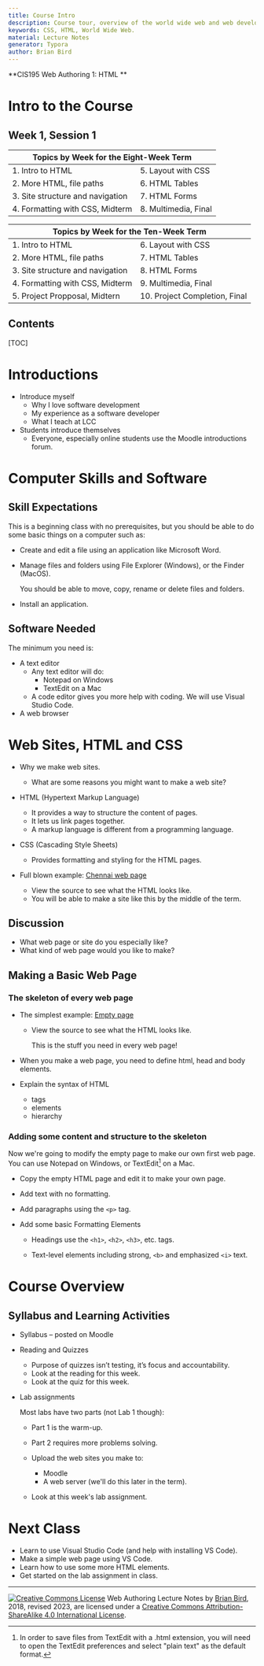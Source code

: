 ```yaml
---
title: Course Intro
description: Course tour, overview of the world wide web and web development. 
keywords: CSS, HTML, World Wide Web.
material: Lecture Notes
generator: Typora
author: Brian Bird
---
```

**CIS195 Web Authoring 1: HTML **

<h1>Intro to the Course</h1>

<h2>Week 1, Session 1</h2>

<table>
  <thead>
    <tr>
      <th colspan="2">Topics by Week for the Eight-Week Term</th>
    </tr>
  </thead>
  <tbody>
    <tr>
      <td>1. Intro to HTML</td>
      <td>5. Layout with CSS</td>
    </tr>
    <tr>
      <td>2. More HTML, file paths</td>
      <td>6. HTML Tables</td>
    </tr>
    <tr>
      <td>3. Site structure and navigation</td>
      <td>7. HTML Forms</td>
    </tr>
    <tr>
      <td>4. Formatting with CSS, Midterm</td>
      <td>8. Multimedia, Final</td>
    </tr>
  </tbody>
</table>

<table hidden>
  <thead>
    <tr>
      <th colspan="2">Topics by Week for the Ten-Week Term</th>
    </tr>
  </thead>
  <tbody>
    <tr>
      <td>1. Intro to HTML</td>
      <td>6. Layout with CSS</td>
    </tr>
    <tr>
      <td>2. More HTML, file paths</td>
      <td>7. HTML Tables</td>
    </tr>
    <tr>
      <td>3. Site structure and navigation</td>
      <td>8. HTML Forms</td>
    </tr>
    <tr>
      <td>4. Formatting with CSS, Midterm</td>
      <td>9. Multimedia, Final</td>
    </tr>
    <tr>
      <td>5. Project Propposal, Midtern</td>
      <td>10. Project Completion, Final</td>
    </tr>
  </tbody>
</table>

<h2>Contents</h2>

[TOC]

# Introductions

- Introduce myself
  - Why I love software development
  - My experience as a software developer
  - What I teach at LCC
- Students introduce themselves
  - Everyone, especially online students use the Moodle introductions forum.


# Computer Skills and Software 

## Skill Expectations

This is a beginning class with no prerequisites, but you should be able to do some basic things on a computer such as:

- Create and edit a file using an application like Microsoft Word.

- Manage files and folders using File Explorer (Windows), or the Finder (MacOS).

  You should be able to move, copy, rename or delete files and folders.

- Install an application.

## Software Needed

The minimum you need is:

- A text editor
  - Any text editor will do:
    - Notepad on Windows
    - TextEdit on a Mac
  - A code editor gives you more help with coding. We will use Visual Studio Code.
- A web browser



# Web Sites, HTML and CSS

- Why we make web sites.
  - What are some reasons you might want to make a web site?
- HTML (Hypertext Markup Language)
  - It provides a way to structure the content of pages.
  - It lets us link pages together.
  - A markup language is different from a programming language.
- CSS (Cascading Style Sheets)
  - Provides formatting and styling for the HTML pages.
- Full blown example: [Chennai web page](https://lcc-cit.github.io/CIS195-Demos/Unit02/SouthIndia/Chennai)

  - View the source to see what the HTML looks like.
  - You will be able to make a site like this by the middle of the term.

## Discussion

- What web page or site do you especially like?
- What kind of web page would you like to make?

## Making a Basic Web Page

### The skeleton of every web page

- The simplest example: [Empty page](https://lcc-cit.github.io/CIS195-Demos/Unit01/BasicPage/empty.html)

  - View the source to see what the HTML looks like.

    This is the stuff you need in every web page!


- When you make a web page, you need to define html, head and body elements.
  
- Explain the syntax of HTML
  - tags
  - elements
  - hierarchy

### Adding some content and structure to the skeleton

Now we're going to modify the empty page to make our own first web page. You can use Notepad on Windows, or TextEdit[^1] on a Mac.

- Copy the empty HTML page and edit it to make your own page.

- Add text with no formatting.

- Add paragraphs using the `<p>` tag.

- Add some basic Formatting Elements

  - Headings use the `<h1>`, `<h2>`, `<h3>`, etc. tags.
  
  - Text-level elements including strong, `<b>` and emphasized `<i>` text.
  
    

# Course Overview

## Syllabus and Learning Activities

- Syllabus – posted on Moodle

- Reading and Quizzes

  - Purpose of quizzes isn’t testing, it’s focus and accountability.
  - Look at the reading for this week.
  - Look at the quiz for this week.

- Lab assignments

  Most labs have two parts (not Lab 1 though):

  - Part 1 is the warm-up.

  - Part 2 requires more problems solving.

  - Upload the web sites you make to:

    - Moodle
    - A web server (we'll do this later in the term).

  - Look at this week's lab assignment.

  

# Next Class

- Learn to use Visual Studio Code (and help with installing VS Code).
- Make a simple web page using VS Code.
- Learn how to use some more HTML elements.
- Get started on the lab assignment in class.



------

[![Creative Commons License](https://i.creativecommons.org/l/by-sa/4.0/88x31.png)](http://creativecommons.org/licenses/by-sa/4.0/) Web Authoring Lecture Notes by [Brian Bird](https://profbird.dev), 2018, revised 2023, are licensed under a [Creative Commons Attribution-ShareAlike 4.0 International License](http://creativecommons.org/licenses/by-sa/4.0/). 

[^1]: In order to save files from TextEdit with a .html extension, you will need to open the TextEdit preferences and select "plain text" as the default format.
